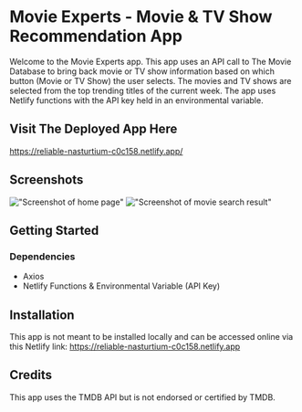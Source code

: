 # Movie Experts - Movie & TV Show Recommendation App
Welcome to the Movie Experts app. This app uses an API call to The Movie Database to bring back movie or TV show information based on which button (Movie or TV Show) the user selects. The movies and TV shows are selected from the top trending titles of the current week. The app uses Netlify functions with the API key held in an environmental variable.

## Visit The Deployed App Here
https://reliable-nasturtium-c0c158.netlify.app/

## Screenshots
!["Screenshot of home page"]()
!["Screenshot of movie search result"]()

## Getting Started
### Dependencies
* Axios
* Netlify Functions & Environmental Variable (API Key)

## Installation
This app is not meant to be installed locally and can be accessed online via this Netlify link: https://reliable-nasturtium-c0c158.netlify.app

## Credits
This app uses the TMDB API but is not endorsed or certified by TMDB.
